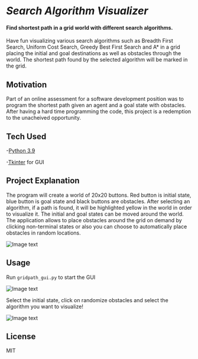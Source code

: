 # _Search Algorithm Visualizer_
#### Find shortest path in a grid world with different search algorithms.

Have fun visualizing various search algorithms such as Breadth First Search, Uniform Cost Search, Greedy Best First Search and A* in a grid placing the initial and goal destinations as well as obstacles through the world. The shortest path found by the selected algorithm will be marked in the grid. 

## Motivation
Part of an online assessment for a software development position was to program the shortest path given an agent and a goal state with obstacles. After having a hard time programming the code, this project is a redemption to the unacheived opportunity.

## Tech Used
-[Python 3.9](https://www.python.org/download/releases/3.0/)

-[Tkinter](https://docs.python.org/3/library/tkinter.html) for GUI


## Project Explanation

The program will create a world of 20x20 buttons. Red button is initial state, blue button is goal state and black buttons are obstacles. After selecting an algorithm, if a path is found, it will be highlighted yellow in the world in order to visualize it. The initial and goal states can be moved around the world. The application allows to place obstacles around the grid on demand by clicking non-terminal states or also you can choose to automatically place obstacles in random locations.

![Image text](https://github.com/admaga/Search_Algorithm_Visualizer/blob/93f1f08624f6d3aee100e4cccb11a6917e54cb8a/img/pathfinder.jpg)

## Usage
Run ``gridpath_gui.py`` to start the GUI

![Image text](https://github.com/admaga/Search_Algorithm_Visualizer/blob/0fbe754ea020141d402e93d5d43737d93552cf22/img/mainscreen.png)

Select the initial state, click on randomize obstacles and select the algorithm you want to visualize!

![Image text](https://github.com/admaga/Search_Algorithm_Visualizer/blob/93f1f08624f6d3aee100e4cccb11a6917e54cb8a/img/astargif.gif)

## License
MIT
